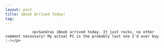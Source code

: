 ```yaml
---
layout: post
title: iBook Arrived Today!
tag: 
---
```



                <p>Sandras iBook arrived today. It just rocks, no other comment necessary! My actual PC is the probably last one I'd ever buy :-)</p>
            
